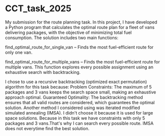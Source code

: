 # CCT_task_2025

My submission for the route planning task. In this project, I have developed a Python program that calculates the optimal route plan for a fleet of vans delivering packages, with the objective of minimizing total fuel consumption. The solution includes two main functions:

find_optimal_route_for_single_van – Finds the most fuel-efficient route for only one van.

find_optimal_route_for_multiple_vans –  Finds the most fuel-efficient route for multiple vans. This function explores every possible assignment using an exhaustive search with backtracking.

  I chose to use a recursive backtracking (optimized exact permutation) algorithm for this task because:
Problem Constraints: The maximum of 5 packages and 3 vans keeps the search space small, making an exhaustive approach optimal.
Guaranteed Optimality: The backtracking method ensures that all valid routes are considered, which guarantees the optimal solution.
Another method I considered using was iterated modified simulated annealing (IMSA). I didn't choose it because it is used for large space solutions. Because in this task we have constraints with only 5 packages and 3 vans.That's why I can search every possible route. IMSA does not everytime find the best solution.
